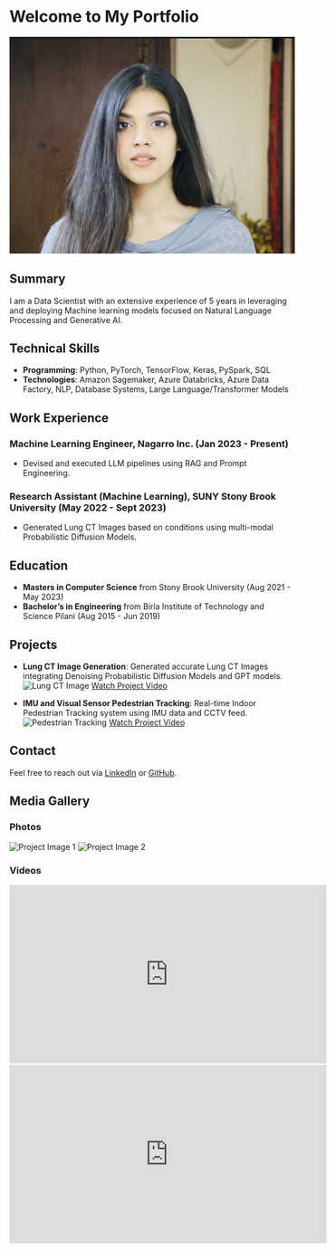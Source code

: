 # Welcome to My Portfolio

![Profile Image](IMG_4069.jpg)

## Summary
I am a Data Scientist with an extensive experience of 5 years in leveraging and deploying Machine learning models focused on Natural Language Processing and Generative AI.

## Technical Skills
- **Programming**: Python, PyTorch, TensorFlow, Keras, PySpark, SQL
- **Technologies**: Amazon Sagemaker, Azure Databricks, Azure Data Factory, NLP, Database Systems, Large Language/Transformer Models

## Work Experience
### Machine Learning Engineer, Nagarro Inc. (Jan 2023 - Present)
- Devised and executed LLM pipelines using RAG and Prompt Engineering.

### Research Assistant (Machine Learning), SUNY Stony Brook University (May 2022 - Sept 2023)
- Generated Lung CT Images based on conditions using multi-modal Probabilistic Diffusion Models.

## Education
- **Masters in Computer Science** from Stony Brook University (Aug 2021 - May 2023)
- **Bachelor’s in Engineering** from Birla Institute of Technology and Science Pilani (Aug 2015 - Jun 2019)

## Projects
- **Lung CT Image Generation**: Generated accurate Lung CT Images integrating Denoising Probabilistic Diffusion Models and GPT models.
  ![Lung CT Image](path/to/lung-ct-image.jpg)
  [Watch Project Video](https://www.youtube.com/watch?v=example)

- **IMU and Visual Sensor Pedestrian Tracking**: Real-time Indoor Pedestrian Tracking system using IMU data and CCTV feed.
  ![Pedestrian Tracking](path/to/pedestrian-tracking.jpg)
  [Watch Project Video](https://www.youtube.com/watch?v=example)

## Contact
Feel free to reach out via [LinkedIn](https://www.linkedin.com/in/vanshika-sharma-30112020/) or [GitHub](https://github.com/Vanshika-sh).

## Media Gallery
### Photos
![Project Image 1](path/to/project-image1.jpg)
![Project Image 2](path/to/project-image2.jpg)

### Videos
<iframe width="560" height="315" src="https://www.youtube.com/embed/example1" frameborder="0" allow="accelerometer; autoplay; encrypted-media; gyroscope; picture-in-picture" allowfullscreen></iframe>
<iframe width="560" height="315" src="https://www.youtube.com/embed/example2" frameborder="0" allow="accelerometer; autoplay; encrypted-media; gyroscope; picture-in-picture" allowfullscreen></iframe>
